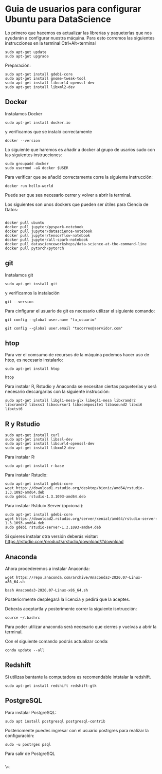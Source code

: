 
# Guia de usuarios para configurar Ubuntu para DataScience

Lo primero que hacemos es actualizar las librerías y paqueterías que nos ayudarán a configurar nuestra máquina. Para esto corremos las siguientes instrucciones en la terminal Ctrl+Alt+terminal

```
sudo apt-get update
sudo apt-get upgrade
```

Preparación:

```
sudo apt-get install gdebi-core
sudo apt-get install gnome-tweak-tool
sudo apt-get install libcurl4-openssl-dev 
sudo apt-get install libxml2-dev

```


## Docker

Instalamos Docker

```
sudo apt-get install docker.io
```

 
y verificamos que se instaló correctamente

```
docker --version
```

Lo siguiente que haremos es añadir a docker al grupo de usarios sudo con las siguientes instrucciones:

```
sudo groupadd docker
sudo usermod -aG docker $USER
```

Para verificar que se añadió correctamente corre la siguiente instrucción:

```
docker run hello-world 
```

Puede ser que sea necesario cerrer y volver a abrir la terminal.


Los siguientes son unos dockers que pueden ser útiles para Ciencia de Datos:

```

docker pull ubuntu
docker pull jupyter/pyspark-notebook
docker pull jupyter/datascience-notebook
docker pull jupyter/tensorflow-notebook
docker pull jupyter/all-spark-notebook
docker pull datascienceworkshops/data-science-at-the-command-line
docker pull pytorch/pytorch

```


## git

Instalamos git

```
sudo apt-get install git
```

y verificamos la instalación

```
git --version
```

Para cinfigurar el usuario de git es necesario utilizar el siguiente comando:

```
git config --global user.name "tu_usuario"
```

```
git config --global user.email "tucorreo@servidor.com"
```

## htop

Para ver el comsumo de recursos de la máquina podemos hacer uso de htop, es necesario instalarlo:

```
sudo apt-get install htop
```

```
htop
```

Para instalar R, Rstudio y Anaconda se necesitan ciertas paqueterías y será necesario descargarlas con la siguiente instrucción:

```
sudo apt-get install libgl1-mesa-glx libegl1-mesa libxrandr2 libxrandr2 libxss1 libxcursor1 libxcomposite1 libasound2 libxi6 libxtst6
```

## R y Rstudio

```
sudo apt-get install curl 
sudo apt-get install libssl-dev 
sudo apt-get install libcurl4-openssl-dev 
sudo apt-get install libxml2-dev

```

Para instalar R:

```
sudo apt-get install r-base
```


Para instalar Rstudio:

```
sudo apt-get install gdebi-core
wget https://download1.rstudio.org/desktop/bionic/amd64/rstudio-1.3.1093-amd64.deb
sudo gdebi rstudio-1.3.1093-amd64.deb
```


Para instalar Rstduio Server (opcional):

``` 
sudo apt-get install gdebi-core
wget https://download2.rstudio.org/server/xenial/amd64/rstudio-server-1.3.1093-amd64.deb
sudo gdebi rstudio-server-1.3.1093-amd64.deb
```

Si quieres instalar otra versión deberás visitar: https://rstudio.com/products/rstudio/download/#download

## Anaconda

Ahora procederemos a instalar Anaconda:

```
wget https://repo.anaconda.com/archive/Anaconda3-2020.07-Linux-x86_64.sh

bash Anaconda3-2020.07-Linux-x86_64.sh 

```

Posteriormente desplegará la licencia y pedirá que la aceptes.

Deberás aceptartla y posterimente correr la siguiente isntrucción:

```
source ~/.bashrc

```

Para poder utilizar anaconda será necesario que cierres y vuelvas a abrir la terminal.

Con el siguiente comando podrás actualizar conda:

```
conda update --all
```

## Redshift

Si utilizas bantante la computadora es recomendable intstalar la redshift.

```
sudo apt-get install redshift redshift-gtk
```

## PostgreSQL

Para instalar PostgreSQL:

```
sudo apt install postgresql postgresql-contrib
```

Posteriomente puedes ingresar con el usuario postrgres para realizar la configuración:

```
sudo -u postrges psql
```

Para salir de PostgreSQL

```

\q
```
